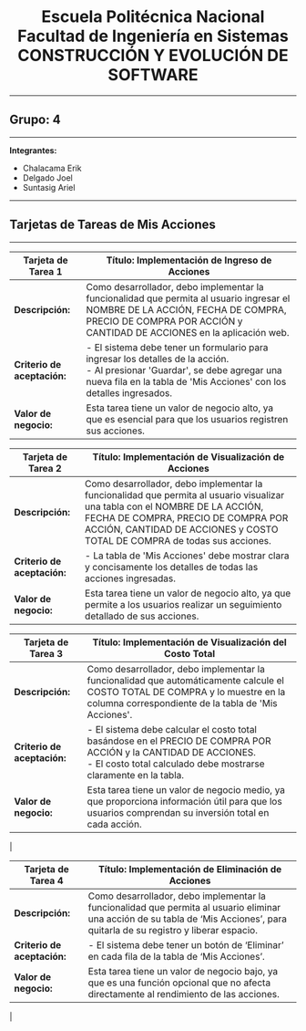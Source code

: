 <h1 align="center">
    Escuela Politécnica Nacional<br>
    Facultad de Ingeniería en Sistemas<br>
    CONSTRUCCIÓN Y EVOLUCIÓN DE SOFTWARE<br>
</h1>

---

## Grupo: 4

---

**Integrantes:**

- Chalacama Erik
- Delgado Joel
- Suntasig Ariel

---

## Tarjetas de Tareas de Mis Acciones

---

| **Tarjeta de Tarea 1** | **Título:**  Implementación de Ingreso de Acciones                                                                                                                                                                                                             |
| ------------------------ | ----------------------------------------------------------------------------------------------------------------------------------------------------------------------------------------------------------------------------------------- |
| **Descripción:**         | Como desarrollador, debo implementar la funcionalidad que permita al usuario ingresar el NOMBRE DE LA ACCIÓN, FECHA DE COMPRA, PRECIO DE COMPRA POR ACCIÓN y CANTIDAD DE ACCIONES en la aplicación web.                          |
| **Criterio de aceptación:** | - El sistema debe tener un formulario para ingresar los detalles de la acción. <br> - Al presionar 'Guardar', se debe agregar una nueva fila en la tabla de 'Mis Acciones' con los detalles ingresados.  |
| **Valor de negocio:**    | Esta tarea tiene un valor de negocio alto, ya que es esencial para que los usuarios registren sus acciones. |

| **Tarjeta de Tarea 2** | **Título:** Implementación de Visualización de Acciones                                                                                                                                                                                                                      |
| ------------------------ | ----------------------------------------------------------------------------------------------------------------------------------------------------------------------------------------------------------------------------------------- |
| **Descripción:**         | Como desarrollador, debo implementar la funcionalidad que permita al usuario visualizar una tabla con el NOMBRE DE LA ACCIÓN, FECHA DE COMPRA, PRECIO DE COMPRA POR ACCIÓN, CANTIDAD DE ACCIONES y COSTO TOTAL DE COMPRA de todas sus acciones.                                                                |
| **Criterio de aceptación:** | - La tabla de 'Mis Acciones' debe mostrar clara y concisamente los detalles de todas las acciones ingresadas.     |
| **Valor de negocio:**    | Esta tarea tiene un valor de negocio alto, ya que permite a los usuarios realizar un seguimiento detallado de sus acciones. |

| **Tarjeta de Tarea 3** | **Título:** Implementación de Visualización del Costo Total                                                                                                                                                                                                                       |
| ------------------------ | ----------------------------------------------------------------------------------------------------------------------------------------------------------------------------------------------------------------------------------------- |
| **Descripción:**         | Como desarrollador, debo implementar la funcionalidad que automáticamente calcule el COSTO TOTAL DE COMPRA y lo muestre en la columna correspondiente de la tabla de 'Mis Acciones'.                                                                                                        |
| **Criterio de aceptación:** | - El sistema debe calcular el costo total basándose en el PRECIO DE COMPRA POR ACCIÓN y la CANTIDAD DE ACCIONES. <br> - El costo total calculado debe mostrarse claramente en la tabla.  |
| **Valor de negocio:**    | Esta tarea tiene un valor de negocio medio, ya que proporciona información útil para que los usuarios comprendan su inversión total en cada acción.
 |

| **Tarjeta de Tarea 4** | **Título:**  Implementación de Eliminación de Acciones                                                                                                                                                                                                                       |
| ------------------------ | ----------------------------------------------------------------------------------------------------------------------------------------------------------------------------------------------------------------------------------------- |
| **Descripción:**         | Como desarrollador, debo implementar la funcionalidad que permita al usuario eliminar una acción de su tabla de ‘Mis Acciones’, para quitarla de su registro y liberar espacio.                                                                                                        |
| **Criterio de aceptación:** | - El sistema debe tener un botón de ‘Eliminar’ en cada fila de la tabla de ‘Mis Acciones’. <br>  |
| **Valor de negocio:**    | Esta tarea tiene un valor de negocio bajo, ya que es una función opcional que no afecta directamente al rendimiento de las acciones.
|
